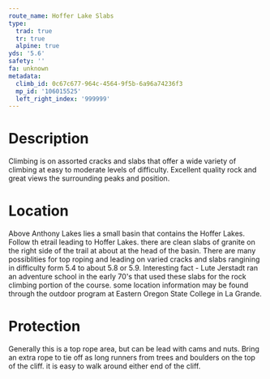```yaml
---
route_name: Hoffer Lake Slabs
type:
  trad: true
  tr: true
  alpine: true
yds: '5.6'
safety: ''
fa: unknown
metadata:
  climb_id: 0c67c677-964c-4564-9f5b-6a96a74236f3
  mp_id: '106015525'
  left_right_index: '999999'
---
```

# Description
Climbing is on assorted cracks and slabs that offer a wide variety of climbing at easy to moderate levels of difficulty.  Excellent quality rock and great views the surrounding peaks and position.

# Location
Above Anthony Lakes lies a small basin that contains the Hoffer Lakes.  Follow th etrail leading to Hoffer Lakes.  there are clean slabs of granite on the right side of the trail at about at the head of the basin.  There are many possiblities for top roping and leading on varied cracks and slabs rangining in difficulty form 5.4 to about 5.8 or 5.9.  Interesting fact - Lute Jerstadt ran an adventure school in the early 70's that used these slabs for the rock climbing portion of the course.  some location information may be found through the outdoor program at Eastern Oregon State College in La Grande.

# Protection
Generally this is a top rope area, but can be lead with cams and nuts.  Bring an extra rope to tie off as long runners from trees and boulders on the top of the cliff.  it is easy to walk around either end of the cliff.
